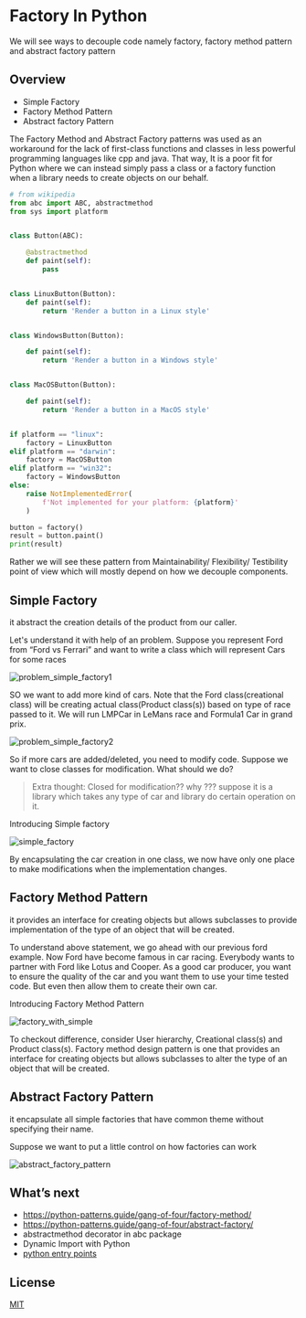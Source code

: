 # Factory In Python

We will see ways to decouple code namely factory, factory method pattern and abstract factory pattern

## Overview

* Simple Factory
* Factory Method Pattern
* Abstract factory Pattern

The Factory Method  and Abstract Factory patterns was used as an workaround for the lack of first-class functions and classes in less powerful programming languages like cpp and java. That way, It is a poor fit for Python where we can instead simply pass a class or a factory function when a library needs to create objects on our behalf. 

```python
# from wikipedia
from abc import ABC, abstractmethod
from sys import platform


class Button(ABC):

    @abstractmethod
    def paint(self):
        pass


class LinuxButton(Button):
    def paint(self):
        return 'Render a button in a Linux style'


class WindowsButton(Button):

    def paint(self):
        return 'Render a button in a Windows style'


class MacOSButton(Button):

    def paint(self):
        return 'Render a button in a MacOS style'


if platform == "linux":
    factory = LinuxButton
elif platform == "darwin":
    factory = MacOSButton
elif platform == "win32":
    factory = WindowsButton
else:
    raise NotImplementedError(
        f'Not implemented for your platform: {platform}'
    )

button = factory()
result = button.paint()
print(result)
```

Rather we will see these pattern from Maintainability/ Flexibility/ Testibility point of view which will mostly depend on how we decouple components.

## Simple Factory

it abstract the creation details of the product from our caller. 

<p> Let's understand it with help of an problem. Suppose you represent Ford from “Ford vs Ferrari” and want to write a class which will represent Cars for some races</p>

![problem_simple_factory1](https://user-images.githubusercontent.com/4917774/87854839-30a6b180-c932-11ea-8da5-2c48004850ff.png)

<p> SO we want to add more kind of cars. Note that the Ford class(creational class) will be creating actual class(Product class(s)) based on type of race passed to it. We will run LMPCar in LeMans race and Formula1 Car in grand prix. </p>

![problem_simple_factory2](https://user-images.githubusercontent.com/4917774/87854841-32707500-c932-11ea-89c2-1ff971102252.png)


<p> So if more cars are added/deleted, you need to modify code. Suppose we want to close classes for modification. What should we do?</p>

> Extra thought: Closed for modification?? why ??? suppose it is a library which takes any type of car and library do certain operation on it.

<p> Introducing Simple factory</p>

![simple_factory](https://user-images.githubusercontent.com/4917774/87854851-44521800-c932-11ea-9e07-b9cfe6524a79.png)

By encapsulating the car creation in one class, we now have only one place to make modifications when the implementation changes.

## Factory Method Pattern

it provides an interface for creating objects but allows subclasses to provide implementation of the type of an object that will be created.

<p> To understand above statement, we go ahead with our previous ford example. Now Ford have become famous in car racing. Everybody wants to partner with Ford like Lotus and Cooper. As a good car producer, you want to ensure the quality of the car and you want them to use your time tested code. But even then allow them to create their own car.</p>

<p>Introducing Factory Method Pattern</p>

![factory_with_simple](https://user-images.githubusercontent.com/4917774/87855411-b37d3b80-c935-11ea-8ff2-d873696a9ada.png)

<p>To checkout difference, consider User hierarchy, Creational class(s) and Product class(s). Factory method design pattern is one that provides an interface for creating objects but allows subclasses to alter the type of an object that will be created.</p>

## Abstract Factory Pattern

it encapsulate all simple factories that have common theme without specifying their name.
<p>Suppose we want to put a little control on how factories can work</p>

![abstract_factory_pattern](https://user-images.githubusercontent.com/4917774/87855406-aeb88780-c935-11ea-911a-d1c302c80ca8.png)

## What’s next

- https://python-patterns.guide/gang-of-four/factory-method/
- https://python-patterns.guide/gang-of-four/abstract-factory/
- abstractmethod decorator in abc package
- Dynamic Import with Python
- [python entry points](https://amir.rachum.com/blog/2017/07/28/python-entry-points/)

## License
[MIT](https://choosealicense.com/licenses/mit/)
